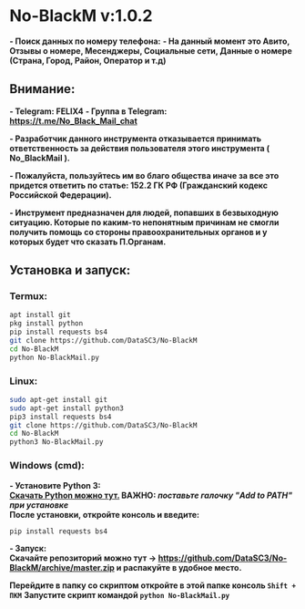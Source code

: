 # No-BlackM v:1.0.2
     
**- Поиск данных по номеру телефона:**
**- На данный момент это Авито, Отзывы о номере, Месенджеры, Социальные сети, Данные о номере (Страна, Город, Район, Оператор и т.д)**
 
## Внимание:
**- Telegram: FELIX4**
**- Группа в Telegram: https://t.me/No_Black_Mail_chat**

**- Разработчик данного инструмента отказывается принимать 
ответственность за действия 
пользователя этого инструмента ( No_BlackMail ).**

**- Пожалуйста, пользуйтесь им во благо общества 
иначе за все это придется ответить по статье: 152.2 ГК РФ (Гражданский кодекс Российской Федерации).**

**- Инструмент предназначен для людей, попавших в безвыходную ситуацию. Которые по каким-то непонятным причинам не смогли получить
помощь со стороны правоохранительных органов и у которых будет что сказать П.Органам.**       

## Установка и запуск:
### Termux:
```Bash
apt install git 
pkg install python
pip install requests bs4 
git clone https://github.com/DataSC3/No-BlackM
cd No-BlackM
python No-BlackMail.py
``` 
### Linux:
```Bash
sudo apt-get install git 
sudo apt-get install python3
pip3 install requests bs4 
git clone https://github.com/DataSC3/No-BlackM
cd No-BlackM
python3 No-BlackMail.py
```
### Windows (cmd):
**- Установите Python 3:\
[Скачать Python можно тут.](https://www.python.org/downloads/)  ВАЖНО: _поставьте галочку "Add to PATH" при установке_\
После установки, откройте консоль и введите:**
```Bash
pip install requests bs4
```
**- Запуск:\
Скачайте репозиторий можно тут -> https://github.com/DataSC3/No-BlackM/archive/master.zip и распакуйте в удобное место.**

**Перейдите в папку со скриптом откройте в этой папке консоль `Shift + ПКМ`**
**Запустите скрипт командой `python No-BlackMail.py`**
